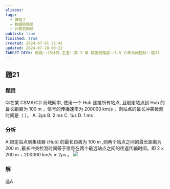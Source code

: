 ```yaml
---
aliases: 
tags:
  - 做错了
  - 数据链路层
  - 计算机网络
publish: true
finished: true
created: 2024-07-01 21:41
updated: 2024-07-18 00:22
TARGET DECK: 刷题::25计网-王道::第 3 章 数据链路层::3.5 介质访问控制::题21
---
```


## 题21
### 题目
Q:在某 CSMA/CD 局域网中, 使用一个 Hub 连接所有站点, 且限定站点到 Hub 的最长距离为 ${100}\mathrm{\;m}$ ，信号的传播速率为 ${200000}\mathrm{\;{km}}/\mathrm{s}$ ，则站点的最长冲突检测时间是（ ）。
A. ${2\mu }\mathrm{s}$ B. $2\mathrm{\;{ms}}$ C. ${1\mu }\mathrm{s}$ D. $1\mathrm{\;{ms}}$
### 分析
A:限定站点到集线器 (Hub) 的最长距离为 ${100}\mathrm{\;m}$ ,则两个站点之间的最长距离为 ${200}\mathrm{\;m}$ ,最长冲突检测时间等于信号在两个最远站点之间的往返传输时间，即 $2 \times  {200}\mathrm{\;m} \div  {200000}\mathrm{\;{km}}/\mathrm{s} = {2\mu }\mathrm{s}$ 。
![](https://img.hwenyi.live/202407180021214.webp)
### 解
选A
<!--ID: 1721236961315-->
